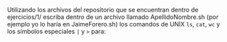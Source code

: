 Utilizando los archivos del repositorio que se encuentran dentro de ejercicios/1/ escriba dentro de un archivo llamado ApellidoNombre.sh (por ejemplo yo lo haría en JaimeForero.sh) los comandos de UNIX `ls`, `cat`, `wc` y los símbolos especiales `|` y `>` para: